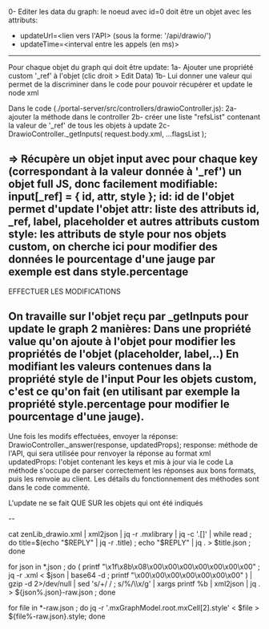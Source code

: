 0- Editer les data du graph: le noeud avec id=0 doit être un objet avec les attributs:
- updateUrl=<lien vers l'API> (sous la forme: '/api/drawio/<nomDeLaMethodeDuController>')
- updateTime=<interval entre les appels (en ms)>

-------
Pour chaque objet du graph qui doit être update:
1a- Ajouter une propriété custom '_ref' à l'objet (clic droit > Edit Data)
1b- Lui donner une valeur qui permet de la discriminer dans le code pour pouvoir récupérer et update le node xml

Dans le code (./portal-server/src/controllers/drawioController.js):
2a- ajouter la méthode dans le controller
2b- créer une liste "refsList" contenant la valeur de '_ref' de tous les objets à update 
2c- DrawioController._getInputs( request.body.xml, ...flagsList );

=> Récupère un objet input avec pour chaque key (correspondant à la valeur donnée à '_ref') un objet full JS, donc facilement modifiable: input[_ref] = { id, attr, style };
  id: id de l'objet 
        permet d'update l'objet
  attr: liste des attributs 
          id, _ref, label, placeholder et autres attributs custom
  style: les attributs de style 
             pour nos objets custom, on cherche ici pour modifier des données 
             le pourcentage d'une jauge par exemple est dans style.percentage
-------
EFFECTUER LES MODIFICATIONS

On  travaille sur l'objet reçu par _getInputs pour update le graph
2 manières:
Dans une propriété value qu'on ajoute à l'objet pour modifier les propriétés de l'objet (placeholder, label,..)
En modifiant les valeurs contenues dans la propriété style de l'input Pour les objets custom, c'est ce qu'on fait (en utilisant par exemple la propriété style.percentage pour modifier le pourcentage d'une jauge).
------
Une fois les modifs effectuées, envoyer la réponse:
DrawioController._answer(response, updatedProps);
response: méthode de l'API, qui sera utilisée pour renvoyer la réponse au format xml
updatedProps: l'objet contenant les keys et mis à jour via le code
La méthode s'occupe de parser correctement les réponses aux bons formats, puis les renvoie au client. Les détails du fonctionnement des méthodes sont dans le code commenté.


L'update ne se fait QUE SUR les objets qui ont été indiqués

--

cat zenLib_drawio.xml | xml2json  | jq -r .mxlibrary | jq -c '.[]' | while read ; do title=$(echo "$REPLY" | jq -r .title) ; echo "$REPLY" | jq . > $title.json ; done

for json in *.json ; do ( printf "\x1f\x8b\x08\x00\x00\x00\x00\x00\x00\x00" ; jq -r .xml < $json | base64 -d ; printf "\x00\x00\x00\x00\x00\x00\x00" ) | gzip -d 2>/dev/null | sed 's/+/ / ; s/%/\\\\x/g' | xargs printf %b | xml2json | jq . > ${json%.json}-raw.json ; done

for file in *-raw.json ; do jq -r '.mxGraphModel.root.mxCell[2].style' < $file > ${file%-raw.json}.style; done


